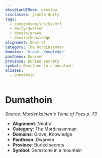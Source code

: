 ```yaml
---
obsidianUIMode: preview
cssclasses: json5e-deity
tags:
  - compendium/src/5e/mtf
  - deity/dwarven
  - domain/grave
  - domain/knowledge
alignment: Neutral
category: The Mordinsamman
domains: 'Grave, Knowledge'
pantheon: Dwarven
province: Buried secrets
symbol: Gemstone in a mountain
aliases:
  - Dumathoin
---
```

# Dumathoin
*Source: Mordenkainen's Tome of Foes p. 73* 

- **Alignment**: Neutral
- **Category**: The Mordinsamman
- **Domains**: Grave, Knowledge
- **Pantheon**: Dwarven
- **Province**: Buried secrets
- **Symbol**: Gemstone in a mountain
